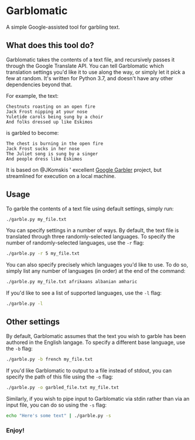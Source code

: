 
# Garblomatic

A simple Google-assisted tool for garbling text.

## What does this tool do?

Garblomatic takes the contents of a text file, and recursively passes it through the Google Translate API. You can tell Garblomatic which translation settings you'd like it to use along the way, or simply let it pick a few at random. It's written for Python 3.7, and doesn't have any other dependencies beyond that.

For example, the text:

```
Chestnuts roasting on an open fire
Jack Frost nipping at your nose
Yuletide carols being sung by a choir
And folks dressed up like Eskimos
```

is garbled to become:

```
The chest is burning in the open fire
Jack Frost sucks in her nose
The Juliet song is sung by a singer
And people dress like Eskimos
```

It is based on @JKomskis ' excellent [Google Garbler](https://github.com/JKomskis/GoogleGarbler) project, but streamlined for execution on a local machine.

## Usage

To garble the contents of a text file using default settings, simply run:

```bash
./garble.py my_file.txt
```

You can specify settings in a number of ways. By default, the text file is translated through three randomly-selected languages. To specify the number of randomly-selected languages, use the `-r` flag:

```bash
./garble.py -r 5 my_file.txt
```

You can also specify precisely which languages you'd like to use. To do so, simply list any number of languages (in order) at the end of the command:

```bash
./garble.py my_file.txt afrikaans albanian amharic
```

If you'd like to see a list of supported languages, use the `-l` flag:

```bash
./garble.py -l
```

## Other settings

By default, Garblomatic assumes that the text you wish to garble has been authored in the English langage. To specify a different base language, use the `-b` flag:

```bash
./garble.py -b french my_file.txt
```

If you'd like Garblomatic to output to a file instead of stdout, you can specify the path of this file using the `-o` flag:

```bash
./garble.py -o garbled_file.txt my_file.txt
```

Similarly, if you wish to pipe input to Garblomatic via stdin rather than via an input file, you can do so using the `-s` flag:

```bash
echo "Here's some text" | ./garble.py -s 
```

### Enjoy!
